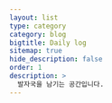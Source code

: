 ```yaml
---
layout: list
type: category
category: blog
bigtitle: Daily log 
sitemap: true
hide_description: false
order: 1
description: >
  발자국을 남기는 공간입니다.
---
```


